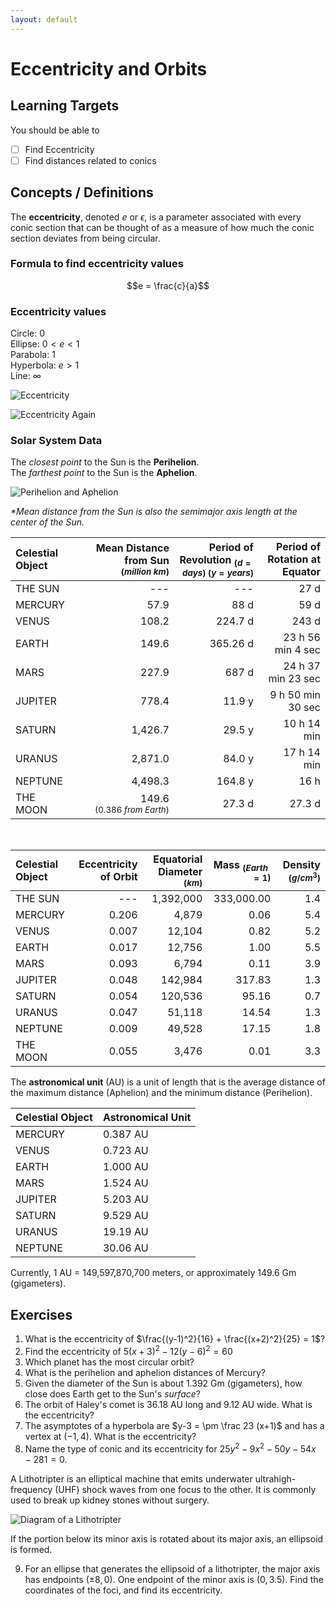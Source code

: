 ```yaml
---
layout: default
---
```


# Eccentricity and Orbits

## Learning Targets

You should be able to
- [ ] Find Eccentricity
- [ ] Find distances related to conics

## Concepts / Definitions

The **eccentricity**, denoted $e$ or $\epsilon$, is a parameter associated with every conic section that can be thought of as a measure of how much the conic section deviates from being circular.

### Formula to find eccentricity values

$$e = \frac{c}{a}$$

### Eccentricity values

Circle: $0$\
Ellipse: $0 < e < 1$\
Parabola: $1$\
Hyperbola: $e > 1$\
Line: $\infty$

![Eccentricity](../assets/precalculus/eccentricity-and-orbits_1.png)

![Eccentricity Again](../assets/precalculus/eccentricity-and-orbits_2.svg)

### Solar System Data

The *closest point* to the Sun is the **Perihelion**.<br>
The *farthest point* to the Sun is the **Aphelion**.

![Perihelion and Aphelion](../assets/precalculus/eccentricity-and-orbits_3.jpg)

*\*Mean distance from the Sun is also the semimajor axis length at the center of the Sun.*

Celestial Object | Mean Distance from Sun $_{(million\ km)}$ | Period of Revolution $_{(d=days)\ (y=years)}$ | Period of Rotation at Equator
:--|--:|--:|--:
THE SUN | --- | --- | 27 d
MERCURY | 57.9 | 88 d | 59 d
VENUS | 108.2 | 224.7 d | 243 d
EARTH | 149.6 | 365.26 d | 23 h 56 min 4 sec
MARS | 227.9 | 687 d | 24 h 37 min 23 sec
JUPITER | 778.4 | 11.9 y | 9 h 50 min 30 sec
SATURN | 1,426.7 | 29.5 y | 10 h 14 min
URANUS | 2,871.0 | 84.0 y | 17 h 14 min
NEPTUNE | 4,498.3 | 164.8 y | 16 h
THE MOON | 149.6 $_{(0.386\ from\ Earth)}$ | 27.3 d | 27.3 d

<br>

Celestial Object | Eccentricity of Orbit | Equatorial Diameter $_{(km)}$ | Mass $_{(Earth=1)}$ | Density $_{(g/cm^3)}$
:--|--:|--:|--:|--:
THE SUN | --- | 1,392,000 | 333,000.00 | 1.4
MERCURY | 0.206 | 4,879 | 0.06 | 5.4
VENUS | 0.007 | 12,104 | 0.82 | 5.2
EARTH | 0.017 | 12,756 | 1.00 | 5.5
MARS | 0.093 | 6,794 | 0.11 | 3.9
JUPITER | 0.048 | 142,984 | 317.83 | 1.3
SATURN | 0.054 | 120,536 | 95.16 | 0.7
URANUS | 0.047 | 51,118 | 14.54 | 1.3
NEPTUNE | 0.009 | 49,528 | 17.15 | 1.8
THE MOON | 0.055 | 3,476 | 0.01 | 3.3

The **astronomical unit** (AU) is a unit of length that is the average distance of the maximum distance (Aphelion) and the minimum distance (Perihelion).

Celestial Object | Astronomical Unit
:--|:--
MERCURY | 0.387 AU
VENUS | 0.723 AU
EARTH | 1.000 AU
MARS | 1.524 AU
JUPITER | 5.203 AU
SATURN | 9.529 AU
URANUS | 19.19 AU
NEPTUNE | 30.06 AU

Currently, 1 AU = 149,597,870,700 meters, or approximately 149.6 Gm (gigameters).

## Exercises
  1. What is the eccentricity of $\frac{(y-1)^2}{16} + \frac{(x+2)^2}{25} = 1$?
  2. Find the eccentricity of $5(x+3)^2 - 12(y-6)^2 = 60$
  3. Which planet has the most circular orbit?
  4. What is the perihelion and aphelion distances of Mercury?
  5. Given the diameter of the Sun is about 1.392 Gm (gigameters), how close does Earth get to the Sun's _surface_?
  6. The orbit of Haley's comet is 36.18 AU long and 9.12 AU wide. What is the eccentricity?
  7. The asymptotes of a hyperbola are $y-3 = \pm \frac 23 (x+1)$ and has a vertex at $(-1,4)$. What is the eccentricity?
  8. Name the type of conic and its eccentricity for $25y^2 - 9x^2 - 50y - 54x - 281 = 0$.

A Lithotripter is an elliptical machine that emits underwater ultrahigh-frequency (UHF) shock waves from one focus to the other. It is commonly used to break up kidney stones without surgery.

![Diagram of a Lithotripter](../assets/precalculus/eccentricity-and-orbits_4.jpg)

If the portion below its minor axis is rotated about its major axis, an ellipsoid is formed.

  9. For an ellipse that generates the ellipsoid of a lithotripter, the major axis has endpoints $(\pm8,0)$. One endpoint of the minor axis is $(0,3.5)$. Find the coordinates of the foci, and find its eccentricity.
